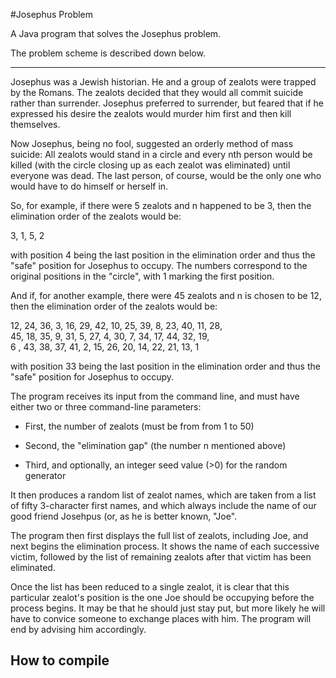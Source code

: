 #Josephus Problem

A Java program that solves the Josephus problem.

The problem scheme is described down below.

---

Josephus was a Jewish historian. He and a group of zealots were trapped by
the Romans. The zealots decided that they would all commit suicide rather
than surrender. Josephus preferred to surrender, but feared that if he
expressed his desire the zealots would murder him first and then kill
themselves.

Now Josephus, being no fool, suggested an orderly method of mass suicide:
All zealots would stand in a circle and every nth person would be killed
(with the circle closing up as each zealot was eliminated) until everyone
was dead. The last person, of course, would be the only one who would have
to do himself or herself in.

So, for example, if there were 5 zealots and n happened to be 3, then the
elimination order of the zealots would be:

3, 1, 5, 2

with position 4 being the last position in the elimination order and thus
the "safe" position for Josephus to occupy. The numbers correspond to the
original positions in the "circle", with 1 marking the first position.

And if, for another example, there were 45 zealots and n is chosen to be 12,
then the elimination order of the zealots would be:

12, 24, 36, 3, 16, 29, 42, 10, 25, 39, 8, 23, 40, 11, 28, <br/>
45, 18, 35, 9, 31, 5, 27, 4, 30, 7, 34, 17, 44, 32, 19, <br/>
6 , 43, 38, 37, 41, 2, 15, 26, 20, 14, 22, 21, 13, 1 <br/>

with position 33 being the last position in the elimination order and thus
the "safe" position for Josephus to occupy.

The program receives its input from the command line, and must have either
two or three command-line parameters:

- First, the number of zealots (must be from from 1 to 50)

- Second, the "elimination gap" (the number n mentioned above)

- Third, and optionally, an integer seed value (>0) for the random generator

It then produces a random list of zealot names, which are taken from a list
of fifty 3-character first names, and which always include the name of our
good friend Josehpus (or, as he is better known, "Joe".

The program then first displays the full list of zealots, including Joe,
and next begins the elimination process. It shows the name of each successive
victim, followed by the list of remaining zealots after that victim has been
eliminated.

Once the list has been reduced to a single zealot, it is clear that this
particular zealot's position is the one Joe should be occupying before the
process begins. It may be that he should just stay put, but more likely he
will have to convice someone to exchange places with him. The program will
end by advising him accordingly.

## How to compile
